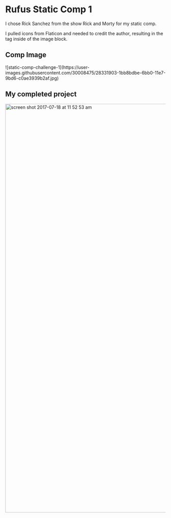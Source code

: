 <h1> Rufus Static Comp 1</h1>
<p>I chose Rick Sanchez from the show Rick and Morty for my static comp.</p>
<p>I pulled icons from Flaticon and needed to credit the author, resulting in the tag inside of the image block.</p>

<h2>Comp Image</h2>
![static-comp-challenge-1](https://user-images.githubusercontent.com/30008475/28331903-1bb8bdbe-6bb0-11e7-9bd6-c0ae3939b2af.jpg)
<h2>My completed project</h2>
<img width="1280" alt="screen shot 2017-07-18 at 11 52 53 am" src="https://user-images.githubusercontent.com/30008475/28331817-cb78c3bc-6baf-11e7-832d-466114c4a262.png">
